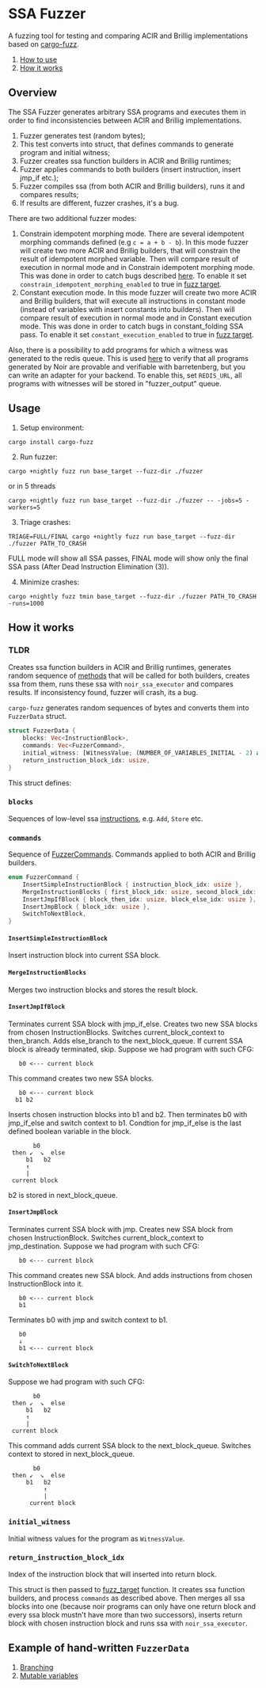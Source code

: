# SSA Fuzzer

A fuzzing tool for testing and comparing ACIR and Brillig implementations based on [cargo-fuzz](https://github.com/rust-fuzz/cargo-fuzz).

1) [How to use](#usage)
2) [How it works](#how-it-works)

## Overview

The SSA Fuzzer generates arbitrary SSA programs and executes them in order to find inconsistencies between ACIR and Brillig implementations.

1) Fuzzer generates test (random bytes);
2) This test converts into struct, that defines commands to generate program and initial witness;
3) Fuzzer creates ssa function builders in ACIR and Brillig runtimes;
4) Fuzzer applies commands to both builders (insert instruction, insert jmp_if etc.);
5) Fuzzer compiles ssa (from both ACIR and Brillig builders), runs it and compares results;
6) If results are different, fuzzer crashes, it's a bug.

There are two additional fuzzer modes:
1) Constrain idempotent morphing mode. There are several idempotent morphing commands defined (e.g `c = a + b - b`). In this mode fuzzer will create two more ACIR and Brillig builders, that will constrain the result of idempotent morphed variable. Then will compare result of execution in normal mode and in Constrain idempotent morphing mode. This was done in order to catch bugs described [here](https://github.com/noir-lang/noir/issues/8095). To enable it set `constrain_idempotent_morphing_enabled` to true in [fuzz target](fuzzer/src/fuzz_target.rs).
2) Constant execution mode. In this mode fuzzer will create two more ACIR and Brillig builders, that will execute all instructions in constant mode (instead of variables with insert constants into builders). Then will compare result of execution in normal mode and in Constant execution mode. This was done in order to catch bugs in constant_folding SSA pass. To enable it set `constant_execution_enabled` to true in [fuzz target](fuzzer/src/fuzz_target.rs).

Also, there is a possibility to add programs for which a witness was generated to the redis queue. This is used [here](https://github.com/AztecProtocol/aztec-packages) to verify that all programs generated by Noir are provable and verifiable with barretenberg, but you can write an adapter for your backend. To enable this, set `REDIS_URL`, all programs with witnesses will be stored in "fuzzer_output" queue.

## Usage

1. Setup environment:
```
cargo install cargo-fuzz
```

2. Run fuzzer:
```
cargo +nightly fuzz run base_target --fuzz-dir ./fuzzer
```

or in 5 threads
```
cargo +nightly fuzz run base_target --fuzz-dir ./fuzzer -- -jobs=5 -workers=5
```

3. Triage crashes:
```
TRIAGE=FULL/FINAL cargo +nightly fuzz run base_target --fuzz-dir ./fuzzer PATH_TO_CRASH
```
FULL mode will show all SSA passes, FINAL mode will show only the final SSA pass (After Dead Instruction Elimination (3)).

4. Minimize crashes:
```
cargo +nightly fuzz tmin base_target --fuzz-dir ./fuzzer PATH_TO_CRASH -runs=1000
```


## How it works
### TLDR
Creates ssa function builders in ACIR and Brillig runtimes, generates random sequence of [methods](src/builder.rs) that will be called for both builders, creates ssa from them, runs these ssa with `noir_ssa_executor` and compares results. If inconsistency found, fuzzer will crash, its a bug.



`cargo-fuzz` generates random sequences of bytes and converts them into `FuzzerData` struct.
```rs
struct FuzzerData {
    blocks: Vec<InstructionBlock>,
    commands: Vec<FuzzerCommand>,
    initial_witness: [WitnessValue; (NUMBER_OF_VARIABLES_INITIAL - 2) as usize],
    return_instruction_block_idx: usize,
}
```
This struct defines:
### `blocks`
Sequences of low-level ssa [instructions](fuzzer/src/instruction.rs), e.g. `Add`, `Store` etc.
### `commands`
Sequence of [FuzzerCommands](fuzzer/src/fuzz_lib/base_context.rs#L24-L39). Commands applied to both ACIR and Brillig builders.
```rs
enum FuzzerCommand {
    InsertSimpleInstructionBlock { instruction_block_idx: usize },
    MergeInstructionBlocks { first_block_idx: usize, second_block_idx: usize },
    InsertJmpIfBlock { block_then_idx: usize, block_else_idx: usize },
    InsertJmpBlock { block_idx: usize },
    SwitchToNextBlock,
}
```
#### `InsertSimpleInstructionBlock`
Insert instruction block into current SSA block.
#### `MergeInstructionBlocks`
Merges two instruction blocks and stores the result block.
#### `InsertJmpIfBlock`
Terminates current SSA block with jmp_if_else. Creates two new SSA blocks from chosen InstructionBlocks.
Switches current_block_context to then_branch.
Adds else_branch to the next_block_queue. If current SSA block is already terminated, skip.
Suppose we had program with such CFG:
```
   b0 <--- current block
```
This command creates two new SSA blocks.
```
   b0 <--- current block
  b1 b2
```
Inserts chosen instruction blocks into b1 and b2.
Then terminates b0 with jmp_if_else and switch context to b1. Condtion for jmp_if_else is the last defined boolean variable in the block.
```
       b0
 then ↙  ↘  else
     b1   b2
     ↑
     |
 current block
```
b2 is stored in next_block_queue.

#### `InsertJmpBlock`
Terminates current SSA block with jmp. Creates new SSA block from chosen InstructionBlock.
Switches current_block_context to jmp_destination.
Suppose we had program with such CFG:
```
   b0 <--- current block
```
This command creates new SSA block. And adds instructions from chosen InstructionBlock into it.
```
   b0 <--- current block
   b1
```
Terminates b0 with jmp and switch context to b1.
```
   b0
   ↓
   b1 <--- current block
```
#### `SwitchToNextBlock`
Suppose we had program with such CFG:
```
       b0
 then ↙  ↘  else
     b1   b2
     ↑
     |
 current block
```
This command adds current SSA block to the next_block_queue. Switches context to stored in next_block_queue.
```
       b0
 then ↙  ↘  else
     b1   b2
          ↑
          |
      current block
```


### `initial_witness`
Initial witness values for the program as `WitnessValue`.
### `return_instruction_block_idx`
Index of the instruction block that will inserted into return block.

This struct is then passed to [fuzz_target](fuzzer/src/fuzz_target.rs) function. It creates ssa function builders, and process `commands` as described above.
Then merges all ssa blocks into one (because noir programs can only have one return block and every ssa block mustn't have more than two successors), inserts return block with chosen instruction block and runs ssa with `noir_ssa_executor`.

## Example of hand-written `FuzzerData`

1) [Branching](fuzzer/src/fuzz_lib/fuzz_target_lib.rs#L110-L170)
2) [Mutable variables](fuzzer/src/fuzz_lib/fuzz_target_lib.rs#L186-L230)

